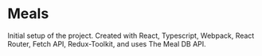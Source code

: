 # Meals

Initial setup of the project.  Created with React, Typescript, Webpack, React Router, Fetch API, Redux-Toolkit, and uses The Meal DB API.



